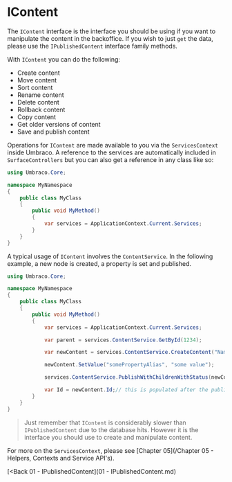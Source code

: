 # IContent

The `IContent` interface is the interface you should be using if you want to manipulate the content in the backoffice.  If you wish to just `get` the data, please use the `IPublishedContent` interface family methods.

With `IContent` you can do the following:

* Create content
* Move content
* Sort content
* Rename content
* Delete content
* Rollback content
* Copy content
* Get older versions of content
* Save and publish content

Operations for `IContent` are made available to you via the `ServicesContext` inside Umbraco.  A reference to the services are automatically included in `SurfaceControllers` but you can also get a reference in any class like so:

```c#
using Umbraco.Core;

namespace MyNamespace
{
    public class MyClass
    {
        public void MyMethod()
        {
            var services = ApplicationContext.Current.Services;
        }
    }
}
```

A typical usage of `IContent` involves the `ContentService`.  In the following example, a new node is created, a property is set and published.

```c#
using Umbraco.Core;

namespace MyNamespace
{
    public class MyClass
    {
        public void MyMethod()
        {
            var services = ApplicationContext.Current.Services;

            var parent = services.ContentService.GetById(1234);

            var newContent = services.ContentService.CreateContent("Name of content", parent, "MyDocumentTypeAlias");

            newContent.SetValue("somePropertyAlias", "some value");

            services.ContentService.PublishWithChildrenWithStatus(newContent);

            var Id = newContent.Id;// this is populated after the publish
        }
    }
}
```

>Just remember that `IContent` is considerably slower than `IPublishedContent` due to the database hits.  However it is the interface you should use to create and manipulate content.

For more on the `ServicesContext`, please see [Chapter 05](/Chapter 05 - Helpers, Contexts and Service API's).

[<Back 01 - IPublishedContent](01 - IPublishedContent.md)
